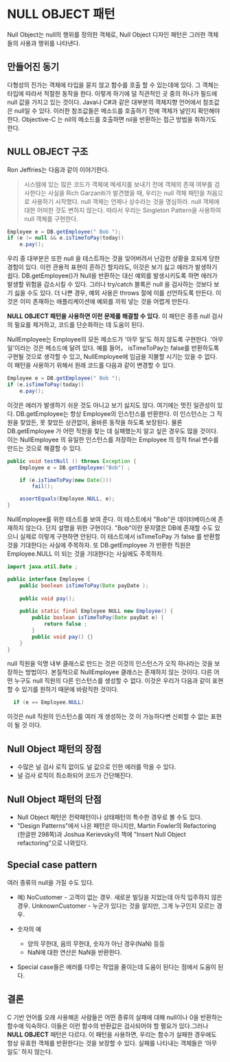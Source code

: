 # NULL OBJECT 패턴

Null Object는 null의 행위를 정의한 객체로, Null Object 디자인 패턴은 그러한 객체들의 사용과 행위를 나타낸다.

## 만들어진 동기
다형성의 진가는 객체에 타입을 묻지 않고 함수를 호출 할 수 있는데에 있다. 그 객체는 타입에 따라서 적절한 동작을 한다.
이렇게 하기에 덜 직관적인 곳 중의 하나가 필드에 null 값을 가지고 있는 것이다.
Java나 C#과 같은 대부분의 객체지향 언어에서 참조값은 null일 수 있다. 이러한 참조값들은 메소드를 호출하기 전에 객체가 널인지 확인해야 한다. Objective-C 는 nil의 메소드를 호출하면 nil을 반환하는 접근 방법을 취하기도 한다.

## NULL OBJECT 구조
Ron Jeffries는 다음과 같이 이야기한다.
> 시스템에 있는 많은 코드가 객체에 메세지를 보내기 전에 객체의 존재 여부를 검사한다는 사실을 Rich Garzaniti가 발견했을 때, 우리는 null 객체 패턴을 처음으로 사용하기 시작했다. 
> null 객체는 언제나 상수라는 것을 명심하라.
> null  객체에 대한 어떠한 것도 변하지 않는다.
> 따라서 우리는 Singleton Pattern을 사용하여 null 객체를 구현한다.


``` java
Employee e = DB.getEmployee(" Bob ");
if (e != null && e.isTimeToPay(today))
	e.pay();
```	

우리 중 대부분은 또한 null 을 테스트하는 것을 잊어버려서 난감한 상황을 호되게 당한 경험이 있다. 이런 관용적 표현이 흔하긴 할지라도, 이것은 보기 싫고 에러가 발생하기 쉽다.
DB.getEmployee()가 Null을 반환하는 대신 예외를 발생시키도록 하면 에러가 발생할 위험을 감소시킬 수 있다. 그러나 try/catch 블록은 null 을 검사하는 것보다 보기 싫을 수도 있다.
더 나쁜 경우, 예외 사용은 throws 절에 이를 선언하도록 만든다. 이것은 이미 존재하는 애플리케이션에 예외를 끼워 넣는 것을 어렵게 만든다.

__NULL OBJECT 패턴을 사용하면 이런 문제를 해결할 수 있다.__
이 패턴은 종종 null 검사의 필요를 제거하고, 코드를 단순화하는 데 도움이 된다.

NullEmployee는 Employee의 모든 메소드가 '아무 일'도 하지 않도록 구현한다. '아무 일'이라는 것은 메소드에 달려 있다.
예를 들어， isTimeToPay는 false를 반환하도록 구현될 것으로 생각할 수 있고, NullEmployee에 임금을 지불할 시기는 있을 수 없다.
이 패턴을 사용하기 위해서 원래 코드를 다음과 같이 변경할 수 있다.

``` java
Employee e = DB.getEmployee(" Bob ");
if (e.isTimeToPay(today))
	e.pay();
```

이것은 에러가 발생하기 쉬운 것도 아니고 보기 싫지도 않다. 여기에는 멋진 일관성이 있다.
DB.getEmployee는 항상 Employee의 인스턴스를 반환한다.
이 인스턴스는 그 직원을 찾았든, 못 찾았든 상관없이, 올바른 동작을 하도록 보장된다.
물론 DB.getEmployee 가 어떤 직원을 찾는 데 실패했는지 알고 싶은 경우도 많을 것이다.
이는 NullEmployee 의 유일한 인스턴스를 저장하는 Employee 의 정적 final 변수를 만드는 것으로 해결할 수 있다.

``` java
public void testNull () throws Exception {
	Employee e = DB.getEmployee("Bob") ;

	if (e.isTimeToPay(new Date()))
		fail();

	assertEquals(Employee.NULL, e);
}
```

NullEmployee를 위한 테스트를 보여 준다. 이 테스트에서 "Bob"은 데이터베이스에 존재하지 않는다. 단지 설명을 위한 구현이다.
"Bob"이란 문자열은 DB에 존재할 수도 있으니 실제로 이렇게 구현하면 안된다.
이 테스트에서 isTimeToPay 가 false 를 반환할 것을 기대한다는 사실에 주목하자.
또 DB.getEmployee 가 반환한 직원은 Employee.NULL 이 되는 것을 기대한다는 사실에도 주목하자.

``` java
import java.util.Date ;

public interface Employee {
	public boolean isTimeToPay(Date payDate );
	
	public void pay();
	
	public static final Employee NULL new Employee() {
		public boolean isTimeToPay(Date payDat e) {
			return false ;
		}
		public void pay() {}
	}
}
```

null 직원을 익명 내부 클래스로 만드는 것은 이것의 인스턴스가 오직 하나라는 것을 보장하는 방법이다.
본질적으로 NullEmployee 클래스는 존재하지 않는 것이다.
다른 어떤 누구도 null 직원의 다른 인스턴스를 생성할 수 없다.
이것은 우리가 다음과 같이 표현할 수 있기를 원하기 때문에 바람직한 것이다.

``` java
  if (e == Employee.NULL)
```

이것은 null 직원의 인스턴스를 여러 개 생성하는 것 이 가능하다변 신뢰할 수 없는 표현이 될 것 이다.

## Null Object 패턴의 장점
* 수많은 널 검사 로직 없이도 널 값으로 인한 에러를 막을 수 있다.
* 널 검사 로직이 최소화되어 코드가 간단해진다.

## Null Object 패턴의 단점
* Null Object 패턴은 전략패턴이나 상태패턴의 특수한 경우로 볼 수도 있다.
* "Design Patterns"에서 나온 패턴은 아니지만, Martin Fowler의 Refactoring (한글판 298쪽)과 Joshua Kerievsky의 책에 "Insert Null Object refactoring"으로 나와있다.

## Special case pattern
여러 종류의 null을 가질 수도 있다.
* 예) NoCustomer - 고객이 없는 경우. 새로운 빌딩을 지었는데 아직 입주하지 않은 경우.
	  UnknownCustomer - 누군가 있다는 것을 알지만, 그게 누구인지 모르는 경우.


* 숫자의 예
	* 양의 무한대, 음의 무한대, 숫자가 아닌 경우(NaN) 등등
	* NaN에 대한 연산은 NaN을 반환한다.
* Special case들은 에러를 다루는 작업을 줄이는데 도움이 된다는 점에서 도움이 된다.


## 결론
C 기반 언어를 오래 사용해온 사람들은 어떤 종류의 실패에 대해 null이나 0을 반환하는 함수에 익숙하다. 이들은 이런 함수의 반환값은 검사되어야 할 펼요가 있다.그러나 __NULL OBJECT__ 패턴은 다르다. 이 패턴을 사용하면, 우리는 함수가 실패한 경우에도 항상 유효한 객제를 반환한다는 것을 보장할 수 있다.
실패를 나타내는 객체들은 ‘아무 일도’ 하지 않는다.


